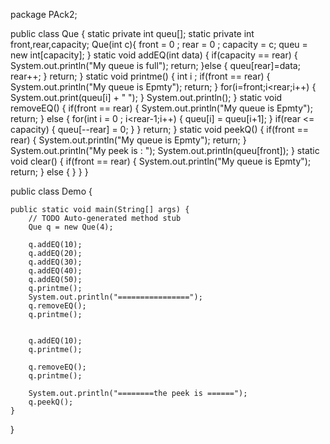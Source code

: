 package PAck2;

public class Que {
static private int queu[];
static private int front,rear,capacity;
Que(int c){
front = 0 ;
rear = 0 ;
capacity = c;
queu = new int[capacity];
}
static void addEQ(int data) {
if(capacity == rear) {
System.out.println("My queue is full");
return;
}else {
queu[rear]=data;
rear++;
}
return;
}
static void printme() {
int i ;
if(front == rear) {
System.out.println("My queue is Epmty");
return;
}
for(i=front;i<rear;i++) {
System.out.print(queu[i] + " ");
}
System.out.println();
}
static void removeEQ() {
if(front == rear) {
System.out.println("My queue is Epmty");
return;
}
else {
for(int i = 0 ; i<rear-1;i++) {
queu[i] = queu[i+1];
}
if(rear <= capacity) {
queu[--rear] = 0;
}
}
return;
}
static void peekQ() {
if(front == rear) {
System.out.println("My queue is Epmty");
return;
}
System.out.println("My peek is : ");
System.out.println(queu[front]);
}
static void clear() {
if(front == rear) {
System.out.println("My queue is Epmty");
return;
}
else {
}
}
}

public class Demo {

    public static void main(String[] args) {
    	// TODO Auto-generated method stub
    	Que q = new Que(4);

    	q.addEQ(10);
    	q.addEQ(20);
    	q.addEQ(30);
    	q.addEQ(40);
    	q.addEQ(50);
    	q.printme();
    	System.out.println("================");
    	q.removeEQ();
    	q.printme();


    	q.addEQ(10);
    	q.printme();

    	q.removeEQ();
    	q.printme();

    	System.out.println("========the peek is ======");
    	q.peekQ();
    }

}
